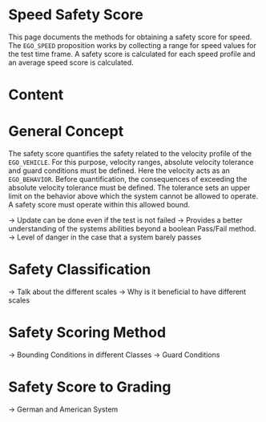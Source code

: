 # Speed Safety Score

This page documents the methods for obtaining a safety score for speed. The `EGO_SPEED` proposition works by collecting a range for speed values for the test time frame. A safety score is calculated for each speed profile and an average speed score is calculated.

# Content

# General Concept

The safety score quantifies the safety related to the velocity profile of the `EGO_VEHICLE`. For this purpose, velocity ranges, absolute velocity tolerance and guard conditions must be defined. Here the velocity acts as an `EGO_BEHAVIOR`. Before quantification, the consequences of exceeding the absolute velocity tolerance must be defined. The tolerance sets an upper limit on the behavior above which the system cannot be allowed to operate. A safety score must operate within this allowed bound. 

-> Update can be done even if the test is not failed
-> Provides a better understanding of the systems abilities beyond a boolean Pass/Fail method.
-> Level of danger in the case that a system barely passes

# Safety Classification

-> Talk about the different scales
-> Why is it beneficial to have different scales

# Safety Scoring Method

-> Bounding Conditions in different Classes
-> Guard Conditions

# Safety Score to Grading

-> German and American System